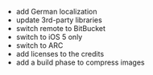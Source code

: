 * add German localization
* update 3rd-party libraries
* switch remote to BitBucket
* switch to iOS 5 only
* switch to ARC
* add licenses to the credits
* add a build phase to compress images
